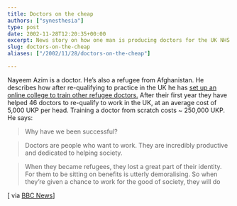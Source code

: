 ```yaml
---
title: Doctors on the cheap
authors: ["synesthesia"]
type: post
date: 2002-11-28T12:20:35+00:00
excerpt: News story on how one man is producing doctors for the UK NHS at 2% of the normal cost
slug: doctors-on-the-cheap 
aliases: ["/2002/11/28/doctors-on-the-cheap"]

---
```

Nayeem Azim is a doctor. He&#8217;s also a refugee from Afghanistan. He describes how after re-qualifying to practice in the UK he has [set up an online college to train other refugee doctors.][1] After their first year they have helped 46 doctors to re-qualify to work in the UK, at an average cost of 5,000 UKP per head. Training a doctor from scratch costs ~ 250,000 UKP. He says:

> Why have we been successful?
  
> Doctors are people who want to work. They are incredibly productive and dedicated to helping society.
  
> When they became refugees, they lost a great part of their identity. For them to be sitting on benefits is utterly demoralising. So when they&#8217;re given a chance to work for the good of society, they will do

[ via [BBC News][2]]

 [1]: https://news.bbc.co.uk/1/hi/uk/2516797.stm "BBC NEWS | UK | Training the refugee doctors"
 [2]: https://news.bbc.co.uk